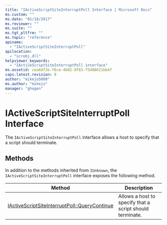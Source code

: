 ```yaml
---
title: "IActiveScriptSiteInterruptPoll Interface | Microsoft Docs"
ms.custom: ""
ms.date: "01/18/2017"
ms.reviewer: ""
ms.suite: ""
ms.tgt_pltfrm: ""
ms.topic: "reference"
apiname: 
  - "IActiveScriptSiteInterruptPoll"
apilocation: 
  - "scrobj.dll"
helpviewer_keywords: 
  - "IActiveScriptSiteInterruptPoll interface"
ms.assetid: cea6df3e-f6ce-4b82-8f83-f5d88621bb4f
caps.latest.revision: 8
author: "mikejo5000"
ms.author: "mikejo"
manager: "ghogen"
---
```

# IActiveScriptSiteInterruptPoll Interface
The `IActiveScriptSiteInterruptPoll` interface allows a host to specify that a script should terminate.  
  
## Methods  
 In addition to the methods inherited from `IUnknown`, the `IActiveScriptSiteInterruptPoll` interface exposes the following method.  
  
|Method|Description|  
|------------|-----------------|  
|[IActiveScriptSiteInterruptPoll::QueryContinue](../../winscript/reference/iactivescriptsiteinterruptpoll-querycontinue.md)|Allows a host to specify that a script should terminate.|